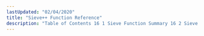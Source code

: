 ```yaml
---
lastUpdated: "02/04/2020"
title: "Sieve++ Function Reference"
description: "Table of Contents 16 1 Sieve Function Summary 16 2 Sieve Function Details..."
---
```


